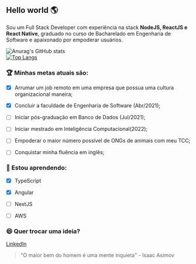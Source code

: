 ## Hello world 🌎

Sou um Full Stack Developer com experiência na stack **NodeJS, ReactJS e React Native**, graduado no curso de Bacharelado em Engenharia de Software e apaixonado por empoderar usuários.

![Anurag's GitHub stats](https://github-readme-stats.vercel.app/api?username=viniciusmazon&show_icons=true&theme=dark)
<br />
[![Top Langs](https://github-readme-stats.vercel.app/api/top-langs/?username=viniciusmazon&layout=compact&theme=dark)](https://github.com/viniciusmazon/github-readme-stats)

### 🏆 Minhas metas atuais são:

- [x] Arrumar um job remoto em uma empresa que possua uma cultura organizacional maneira;

- [x] Concluir a faculdade de Engenharia de Software (Abr/2021);

- [ ] Iniciar pós-graduação em Banco de Dados (Jul/2021);

- [ ] Iniciar mestrado em Inteligência Computacional(2022);

- [ ] Empoderar o maior número possível de ONGs de animais com meu TCC;

- [ ] Conquistar minha fluência em inglês;

  
### 🔭 Estou aprendendo:

- [x] TypeScript

- [x] Angular

- [ ] NextJS

- [ ] AWS


### 😄 Quer trocar uma ideia?

[LinkedIn](https://www.linkedin.com/in/vmazon/)


>  "O maior bem do homem é uma mente inquieta" - Isaac Asimov
